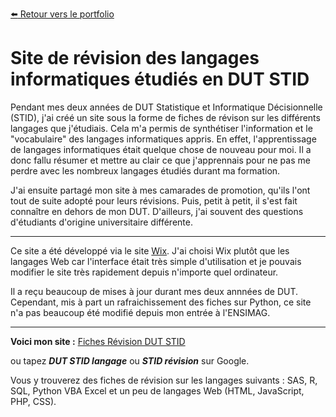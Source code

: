 [:arrow_left: Retour vers le portfolio](https://github.com/ThibaultLanthiez/Portfolio)

# Site de révision des langages informatiques étudiés en DUT STID

Pendant mes deux années de DUT Statistique et Informatique Décisionnelle (STID), j'ai créé un site sous la forme de fiches de révison sur les différents langages que j'étudiais. Cela m'a permis de synthétiser l'information et le "vocabulaire" des langages informatiques appris. En effet, l'apprentissage de langages informatiques était quelque chose de nouveau pour moi. Il a donc fallu résumer et mettre au clair ce que j'apprennais pour ne pas me perdre avec les nombreux langages étudiés durant ma formation. 

J'ai ensuite partagé mon site à mes camarades de promotion, qu'ils l'ont tout de suite adopté pour leurs révisions. Puis, petit à petit, il s'est fait connaître en dehors de mon DUT. D'ailleurs, j'ai souvent des questions d'étudiants d'origine universitaire différente. 

-------

Ce site a été développé via le site [Wix](https://fr.wix.com/). J'ai choisi Wix plutôt que les langages Web car l'interface était très simple d'utilisation et je pouvais modifier le site très rapidement depuis n'importe quel ordinateur.

Il a reçu beaucoup de mises à jour durant mes deux annnées de DUT. Cependant, mis à part un rafraichissement des fiches sur Python, ce site n'a pas beaucoup été modifié depuis mon entrée à l'ENSIMAG. 

-------

**Voici mon site :** [Fiches Révision DUT STID](https://revisioninformatique.wixsite.com/stid)

ou tapez ***DUT STID langage*** ou ***STID révision*** sur Google.

Vous y trouverez des fiches de révision sur les langages suivants : SAS, R, SQL, Python VBA Excel et un peu de langages Web (HTML, JavaScript, PHP, CSS).
